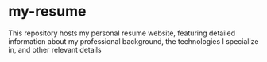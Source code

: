 # my-resume
This repository hosts my personal resume website, featuring detailed information about my professional background, the technologies I specialize in, and other relevant details

